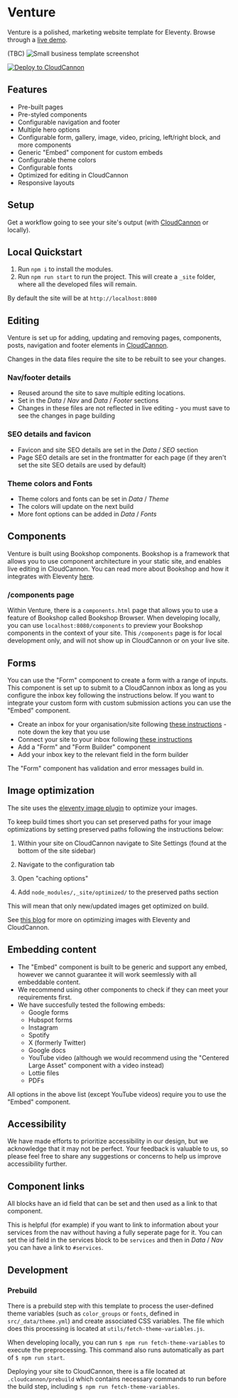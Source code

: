 # Venture

Venture is a polished, marketing website template for Eleventy. Browse through a [live demo]( https://plucky-lapwing.cloudvent.net).


(TBC) ![Small business template screenshot](/site/images/_screenshot.png)

[![Deploy to CloudCannon](https://buttons.cloudcannon.com/deploy.svg)](https://app.cloudcannon.com/register#sites/connect/github/CloudCannon/small-business-template-eleventy)

## Features

- Pre-built pages
- Pre-styled components
- Configurable navigation and footer
- Multiple hero options
- Configurable form, gallery, image, video, pricing, left/right block, and more components
- Generic "Embed" component for custom embeds
- Configurable theme colors
- Configurable fonts
- Optimized for editing in CloudCannon
- Responsive layouts

## Setup

Get a workflow going to see your site's output (with [CloudCannon](https://app.cloudcannon.com/) or locally).

## Local Quickstart

1. Run `npm i` to install the modules.
2. Run `npm run start` to run the project. This will create a `_site` folder, where all the developed files will remain.

By default the site will be at `http://localhost:8080`

## Editing

Venture is set up for adding, updating and removing pages, components, posts, navigation and footer elements in [CloudCannon](https://app.cloudcannon.com/).

Changes in the data files require the site to be rebuilt to see your changes.

### Nav/footer details

- Reused around the site to save multiple editing locations.
- Set in the *Data* / *Nav* and *Data* / *Footer* sections
- Changes in these files are not reflected in live editing - you must save to see the changes in page building

### SEO details and favicon

- Favicon and site SEO details are set in the *Data* / *SEO* section
- Page SEO details are set in the frontmatter for each page (if they aren't set the site SEO details are used by default)

### Theme colors and Fonts

- Theme colors and fonts can be set in *Data* / *Theme*
- The colors will update on the next build
- More font options can be added in *Data* / *Fonts*

## Components

Venture is built using Bookshop components. Bookshop is a framework that allows you to use component architecture in your static site, and enables live editing in CloudCannon. You can read more about Bookshop and how it integrates with Eleventy [here](https://cloudcannon.com/documentation/guides/bookshop-eleventy-guide/).

### /components page

Within Venture, there is a `components.html` page that allows you to use a feature of Bookshop called Bookshop Browser. When developing locally, you can use `localhost:8080/components` to preview your Bookshop components in the context of your site. This `/components` page is for local development only, and will not show up in CloudCannon or on your live site.

## Forms

You can use the "Form" component to create a form with a range of inputs. This component is set up to submit to a CloudCannon inbox as long as you configure the inbox key following the instructions below. If you want to integrate your custom form with custom submission actions you can use the "Embed" component.

- Create an inbox for your organisation/site following [these instructions](https://cloudcannon.com/documentation/articles/creating-an-inbox-to-receive-your-forms/) - note down the key that you use
- Connect your site to your inbox following [these instructions](https://cloudcannon.com/documentation/articles/connecting-your-site-to-an-inbox/)
- Add a "Form" and "Form Builder" component
- Add your inbox key to the relevant field in the form builder

The "Form" component has validation and error messages build in.

## Image optimization

The site uses the [eleventy image plugin](https://www.11ty.dev/docs/plugins/image/) to optimize your images.

To keep build times short you can set preserved paths for your image optimizations by setting preserved paths following the instructions below:

1. Within your site on CloudCannon navigate to Site Settings (found at the bottom of the site sidebar)

2. Navigate to the configuration tab

3. Open "caching options"

4. Add `node_modules/,_site/optimized/` to the preserved paths section

This will mean that only new/updated images get optimized on build.

See [this blog](https://cloudcannon.com/blog/automatically-optimize-your-images-with-eleventy-image-and-cloudcannon/) for more on optimizing images with Eleventy and CloudCannon.

## Embedding content

- The "Embed" component is built to be generic and support any embed, however we cannot guarantee it will work seemlessly with all embeddable content.
- We recommend using other components to check if they can meet your requirements first.
- We have succesfully tested the following embeds:
    - Google forms
    - Hubspot forms
    - Instagram
    - Spotify
    - X (formerly Twitter)
    - Google docs
    - YouTube video (although we would recommend using the "Centered Large Asset" component with a video instead)
    - Lottie files
    - PDFs

All options in the above list (except YouTube videos) require you to use the "Embed" component.

## Accessibility

We have made efforts to prioritize accessibility in our design, but we acknowledge that it may not be perfect. Your feedback is valuable to us, so please feel free to share any suggestions or concerns to help us improve accessibility further.

## Component links

All blocks have an id field that can be set and then used as a link to that component. 

This is helpful (for example) if you want to link to information about your services from the nav without having a fully seperate page for it. You can set the id field in the services block to be `services` and then in *Data* / *Nav* you can have a link to `#services`.

## Development

### Prebuild

There is a prebuild step with this template to process the user-defined theme variables (such as `color_groups` or `fonts`, defined in `src/_data/theme.yml`) and create associated CSS variables. The file which does this processing is located at `utils/fetch-theme-variables.js`.

When developing locally, you can run `$ npm run fetch-theme-variables` to execute the preprocessing. This command also runs automatically as part of `$ npm run start`.

Deploying your site to CloudCannon, there is a file located at `.cloudcannon/prebuild` which contains necessary commands to run before the build step, including `$ npm run fetch-theme-variables`.
